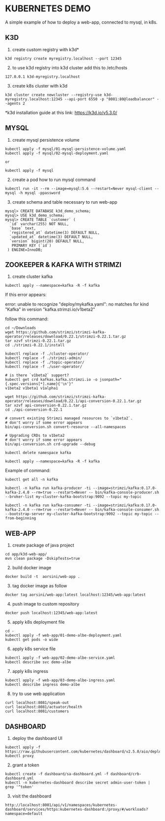 # KUBERNETES DEMO

A simple example of how to deploy a web-app, connected to mysql, in k8s.

## K3D

1. create custom registry with k3d*

```shell 
k3d registry create myregistry.localhost --port 12345 
```

2. to use k3d registry into k3d cluster add this to /etc/hosts

```shell 
127.0.0.1 k3d-myregistry.localhost 
``` 

3. create k8s cluster with k3d

```shell 
k3d cluster create newcluster --registry-use k3d-myregistry.localhost:12345 --api-port 6550 -p "8081:80@loadbalancer" --agents 2 
```

*k3d installation guide at this link: https://k3d.io/v5.3.0/

## MYSQL 

1. create mysql persistence volume

```shell
kubectl apply -f mysql/01-mysql-persistence-volume.yaml
kubectl apply -f mysql/02-mysql-deployment.yaml

or 

kubectl apply -f mysql
```

2. create a pod how to run mysql command
```shell
kubectl run -it --rm --image=mysql:5.6 --restart=Never mysql-client -- mysql -h mysql -ppassword
```

3. create schema and table necessary to run web-app

```shell
mysql> CREATE DATABASE k3d_demo_schema;
mysql> USE k3d_demo_schema;
mysql> CREATE TABLE `customer` (
  `id` varchar(255) NOT NULL,
  `base` text,
  `registered_at` datetime(3) DEFAULT NULL,
  `updated_at` datetime(3) DEFAULT NULL,
  `version` bigint(20) DEFAULT NULL,
   PRIMARY KEY (`id`)
 ) ENGINE=InnoDB;
```

## ZOOKEEPER & KAFKA WITH STRIMZI

1. create cluster kafka

```shell
kubectl apply --namespace=kafka -R -f kafka
```

If this error appears:

error: unable to recognize "deploy/mykafka.yaml": no matches for kind "Kafka" in version "kafka.strimzi.io/v1beta2"

follow this command:

```shell
cd ~/Downloads
wget https://github.com/strimzi/strimzi-kafka-operator/releases/download/0.22.1/strimzi-0.22.1.tar.gz
tar xzvf strimzi-0.22.1.tar.gz
cd ./strimzi-0.22.1/install

kubectl replace -f ./cluster-operator/
kubectl replace -f ./strimzi-admin/
kubectl replace -f ./topic-operator/
kubectl replace -f ./user-operator/

# is there `v1beta2` support?
kubectl get crd kafkas.kafka.strimzi.io -o jsonpath="{.spec.versions[*].name}{'\n'}"
v1beta2 v1beta1 v1alpha1

wget https://github.com/strimzi/strimzi-kafka-operator/releases/download/0.22.1/api-conversion-0.22.1.tar.gz
tar xzvf api-conversion-0.22.1.tar.gz
cd ./api-conversion-0.22.1

# convert existing Strimzi managed resources to `v1beta2`.
# don't worry if some error appears
bin/api-conversion.sh convert-resource --all-namespaces

# Upgrading CRDs to v1beta2
# don't worry if some error appears
bin/api-conversion.sh crd-upgrade --debug

kubectl delete namespace kafka

kubectl apply --namespace=kafka -R -f kafka
```

Example of command: 

```shell
kubectl get all -n kafka

kubectl -n kafka run kafka-producer -ti --image=strimzi/kafka:0.17.0-kafka-2.4.0 --rm=true --restart=Never -- bin/kafka-console-producer.sh --broker-list my-cluster-kafka-bootstrap:9092 --topic my-topic

kubectl -n kafka run kafka-consumer -ti --image=strimzi/kafka:0.17.0-kafka-2.4.0 --rm=true --restart=Never -- bin/kafka-console-consumer.sh --bootstrap-server my-cluster-kafka-bootstrap:9092 --topic my-topic --from-beginning
```

## WEB-APP

1. create package of java project

```shell
cd app/k3d-web-app/
mvn clean package -DskipTests=true
```

2. build docker image

```shell
docker build -t  aorsini/web-app . 
```

3. tag docker image as follow

```shell 
docker tag aorsini/web-app:latest localhost:12345/web-app:latest 
```

4. push image to custom repository

```shell 
docker push localhost:12345/web-app:latest 
```

5. apply k8s deployment file

```shell 
cd -
kubectl apply -f web-app/01-demo-albe-deployment.yaml 
kubectl get pods -o wide
``` 

6.  apply k8s service file

```shell
kubectl apply -f web-app/02-demo-albe-service.yaml
kubectl describe svc demo-albe
```

7. apply k8s ingress

```shell
kubectl apply -f web-app/03-demo-albe-ingress.yaml
kubectl describe ingress demo-albe
```
8.  try to use web application

```shell 
curl localhost:8081/speak-out
curl localhost:8081/actuator/health
curl localhost:8081/customers 
```

## DASHBOARD

1. deploy the dashboard UI

```shell
kubectl apply -f https://raw.githubusercontent.com/kubernetes/dashboard/v2.5.0/aio/deploy/recommended.yaml
kubectl proxy
```

2. grant a token

```shell
kubectl create -f dashboard/sa-dashboard.yml -f dashboard/crb-dashboard.yml
kubectl -n kubernetes-dashboard describe secret admin-user-token | grep '^token'
```

3. visit the dashboard

```shell
http://localhost:8001/api/v1/namespaces/kubernetes-dashboard/services/https:kubernetes-dashboard:/proxy/#/workloads?namespace=default
```